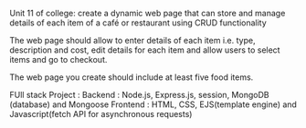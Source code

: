 
Unit 11 of college: create a dynamic web page that can store and manage details of each item of a café or restaurant using CRUD functionality

The web page should allow to enter details of each item i.e. type, description and cost, edit details for each item and allow users to select items and go to checkout.

The web page you create should include at least five food items.

FUll stack Project : 
Backend : Node.js, Express.js, session, MongoDB (database) and Mongoose 
Frontend : HTML, CSS, EJS(template engine) and Javascript(fetch API for asynchronous requests)
